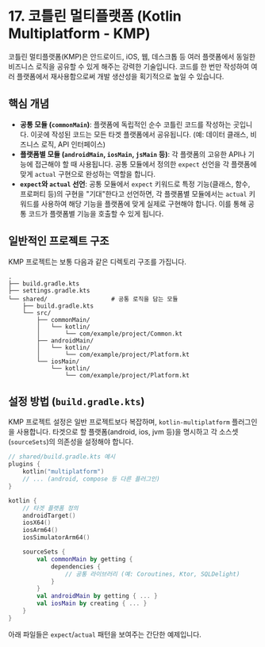 # 17. 코틀린 멀티플랫폼 (Kotlin Multiplatform - KMP)

코틀린 멀티플랫폼(KMP)은 안드로이드, iOS, 웹, 데스크톱 등 여러 플랫폼에서 동일한 비즈니스 로직을 공유할 수 있게 해주는 강력한 기술입니다. 코드를 한 번만 작성하여 여러 플랫폼에서 재사용함으로써 개발 생산성을 획기적으로 높일 수 있습니다.

## 핵심 개념

- **공통 모듈 (`commonMain`)**: 플랫폼에 독립적인 순수 코틀린 코드를 작성하는 곳입니다. 이곳에 작성된 코드는 모든 타겟 플랫폼에서 공유됩니다. (예: 데이터 클래스, 비즈니스 로직, API 인터페이스)
- **플랫폼별 모듈 (`androidMain`, `iosMain`, `jsMain` 등)**: 각 플랫폼의 고유한 API나 기능에 접근해야 할 때 사용됩니다. 공통 모듈에서 정의한 `expect` 선언을 각 플랫폼에 맞게 `actual` 구현으로 완성하는 역할을 합니다.
- **`expect`와 `actual` 선언**: 공통 모듈에서 `expect` 키워드로 특정 기능(클래스, 함수, 프로퍼티 등)의 구현을 "기대"한다고 선언하면, 각 플랫폼별 모듈에서는 `actual` 키워드를 사용하여 해당 기능을 플랫폼에 맞게 실제로 구현해야 합니다. 이를 통해 공통 코드가 플랫폼별 기능을 호출할 수 있게 됩니다.

## 일반적인 프로젝트 구조

KMP 프로젝트는 보통 다음과 같은 디렉토리 구조를 가집니다.

```
.
├── build.gradle.kts
├── settings.gradle.kts
└── shared/                  # 공통 로직을 담는 모듈
    ├── build.gradle.kts
    └── src/
        ├── commonMain/
        │   └── kotlin/
        │       └── com/example/project/Common.kt
        ├── androidMain/
        │   └── kotlin/
        │       └── com/example/project/Platform.kt
        └── iosMain/
            └── kotlin/
                └── com/example/project/Platform.kt
```

## 설정 방법 (`build.gradle.kts`)

KMP 프로젝트 설정은 일반 프로젝트보다 복잡하며, `kotlin-multiplatform` 플러그인을 사용합니다. 타겟으로 할 플랫폼(android, ios, jvm 등)을 명시하고 각 소스셋(`sourceSets`)의 의존성을 설정해야 합니다.

```kotlin
// shared/build.gradle.kts 예시
plugins {
    kotlin("multiplatform")
    // ... (android, compose 등 다른 플러그인)
}

kotlin {
    // 타겟 플랫폼 정의
    androidTarget()
    iosX64()
    iosArm64()
    iosSimulatorArm64()

    sourceSets {
        val commonMain by getting {
            dependencies {
                // 공통 라이브러리 (예: Coroutines, Ktor, SQLDelight)
            }
        }
        val androidMain by getting { ... }
        val iosMain by creating { ... }
    }
}
```

아래 파일들은 `expect`/`actual` 패턴을 보여주는 간단한 예제입니다.
